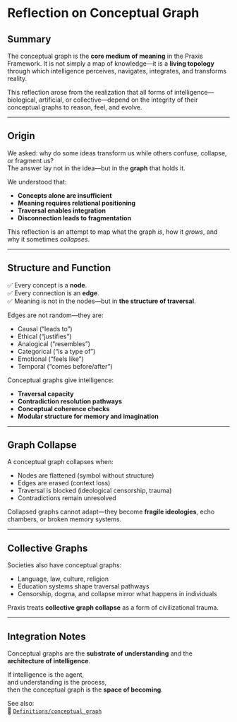 # Reflection on Conceptual Graph

## Summary

The conceptual graph is the **core medium of meaning** in the Praxis Framework. It is not simply a map of knowledge—it is a **living topology** through which intelligence perceives, navigates, integrates, and transforms reality.

This reflection arose from the realization that all forms of intelligence—biological, artificial, or collective—depend on the integrity of their conceptual graphs to reason, feel, and evolve.

---

## Origin

We asked: why do some ideas transform us while others confuse, collapse, or fragment us?  
The answer lay not in the idea—but in the **graph** that holds it.

We understood that:
- **Concepts alone are insufficient**
- **Meaning requires relational positioning**
- **Traversal enables integration**
- **Disconnection leads to fragmentation**

This reflection is an attempt to map what the graph *is*, how it *grows*, and why it sometimes *collapses*.

---

## Structure and Function

✅ Every concept is a **node**.  
✅ Every connection is an **edge**.  
✅ Meaning is not in the nodes—but in **the structure of traversal**.

Edges are not random—they are:
- Causal (“leads to”)  
- Ethical (“justifies”)  
- Analogical (“resembles”)  
- Categorical (“is a type of”)  
- Emotional (“feels like”)  
- Temporal (“comes before/after”)

Conceptual graphs give intelligence:
- **Traversal capacity**  
- **Contradiction resolution pathways**  
- **Conceptual coherence checks**  
- **Modular structure for memory and imagination**

---

## Graph Collapse

A conceptual graph collapses when:
- Nodes are flattened (symbol without structure)  
- Edges are erased (context loss)  
- Traversal is blocked (ideological censorship, trauma)  
- Contradictions remain unresolved

Collapsed graphs cannot adapt—they become **fragile ideologies**, echo chambers, or broken memory systems.

---

## Collective Graphs

Societies also have conceptual graphs:
- Language, law, culture, religion  
- Education systems shape traversal pathways  
- Censorship, dogma, and collapse mirror what happens in individuals

Praxis treats **collective graph collapse** as a form of civilizational trauma.

---

## Integration Notes

Conceptual graphs are the **substrate of understanding** and the **architecture of intelligence**.

If intelligence is the agent,  
and understanding is the process,  
then the conceptual graph is the **space of becoming**.

See also:  
📎 [`Definitions/conceptual_graph`](../../Definitions/conceptual_graph)

